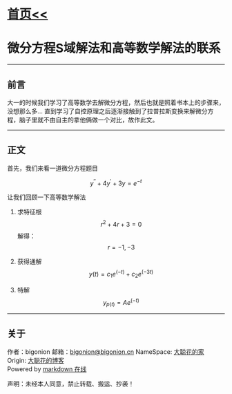 # [首页<<](../../index.html)

<meta name="viewport" content="width=device-width, initial-scale=1.0">
<meta name="keywords" content="OpenAI,bigonion,Markdwon,Music" />
<meta name="author" content="bigonion,bigonion@bigonion.cn">
<meta name="description"
content="Bigonion的个人主页,博客,以及一些音乐推荐和创作,有趣的Chatgpt3 OpenAI免费模型和markdown在线渲染网页,每日热搜榜单,和一些有意思的JavaScript、Nodejs、C、golang项目。预计未来新增：同v步听歌">
<script src="./js/index.js"></script>
<link rel="stylesheet" href="./css/index.css">

# 微分方程S域解法和高等数学解法的联系



---

## 前言

大一的时候我们学习了高等数学去解微分方程，然后也就是照着书本上的步骤来，没想那么多...
直到学习了自控原理之后逐渐接触到了拉普拉斯变换来解微分方程，脑子里就不由自主的拿他俩做一个对比，故作此文。

---

## 正文

首先，我们来看一道微分方程题目


$$y^{''}+4y^{'}+3y=e^{-t}$$

让我们回顾一下高等数学解法


1. 求特征根
  $$r^2+4r+3=0$$
  解得：
  $$r=-1,-3$$

2. 获得通解
  $$y(t) = c_1e^{(-t)} + c_2e^{(-3t)}$$

3. 特解
  $$y_{p(t)} = Ae^{(-t)}$$  
















---

## 关于

作者：bigonion
邮箱：bigonion@bigonion.cn
NameSpace: [大聪花的家](https://bigonion.cn)  
Origin: [大聪花的博客](https://bigonion.cn/blog)  
Powered by [markdown 在线](https://md.bigonion.cn)

声明：未经本人同意，禁止转载、搬运、抄袭！

<!-- 博客配置区 v0.1.0  -->

<div id ="timeBox"><div>
<!--  -->




<config class="blogConfig" style="display:none;">
{
    "isNew":false,
    "onTop":false,
    "display":true,
    "recommendation":"",
    "tags":{},
    "picURL":"",
    "time":"2023.5.3"
}
</config>
<description style="display:none;">
/*
* @description 博客配置
* @Type.d.ts 
* 
  interface Tagtype {
  tagName: String;
  color: String;
}
* 
* @param isNew boolean
* @param display boolean
* @param onTop boolean
* @param recommendation String
* @param tags Tagtype
* @param pic String
* @param time String
*/
</description>

<!-- 博客配置区  -->
